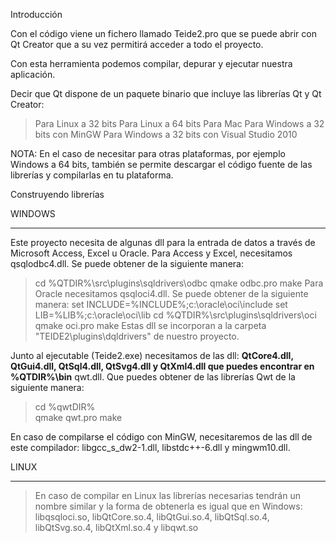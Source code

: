 Introducción


Con el código viene un fichero llamado Teide2.pro que se puede abrir con Qt Creator que a su vez permitirá acceder a todo el proyecto.

Con esta herramienta podemos compilar, depurar y ejecutar nuestra aplicación.

Decir que Qt dispone de un paquete binario que incluye las librerías Qt y Qt Creator:

> Para Linux a 32 bits
> Para Linux a 64 bits
> Para Mac
> Para Windows a 32 bits con MinGW
> Para Windows a 32 bits con Visual Studio 2010

NOTA: En el caso de necesitar para otras plataformas, por ejemplo Windows a 64 bits, también se permite descargar el código fuente de las librerías y compilarlas en tu plataforma.

Construyendo librerías


WINDOWS

---


Este proyecto necesita de algunas dll para la entrada de datos a través de Microsoft Access, Excel u Oracle.
Para Access y Excel, necesitamos qsqlodbc4.dll. Se puede obtener de la siguiente manera:
> cd %QTDIR%\src\plugins\sqldrivers\odbc
> qmake odbc.pro
> make
Para Oracle necesitamos qsqloci4.dll. Se puede obtener de la siguiente manera:
> set INCLUDE=%INCLUDE%;c:\oracle\oci\include
> set LIB=%LIB%;c:\oracle\oci\lib
> cd %QTDIR%\src\plugins\sqldrivers\oci
> qmake oci.pro
> make
Estas dll se incorporan a la carpeta "TEIDE2\plugins\dqldrivers\" de nuestro proyecto.

Junto al ejecutable (Teide2.exe) necesitamos de las dll:
**QtCore4.dll, QtGui4.dll, QtSql4.dll, QtSvg4.dll y QtXml4.dll que puedes encontrar en %QTDIR%\bin** qwt.dll. Que puedes obtener de las librerías Qwt de la siguiente manera:
> cd %qwtDIR%\
> qmake qwt.pro
> make

En caso de compilarse el código con MinGW, necesitaremos de las dll de este compilador: libgcc\_s\_dw2-1.dll, libstdc++-6.dll y mingwm10.dll.

LINUX

---


> En caso de compilar en Linux las librerías necesarias tendrán un nombre similar y la forma de obtenerla es igual que en Windows:
libqsqloci.so, libQtCore.so.4, libQtGui.so.4, libQtSql.so.4, libQtSvg.so.4, libQtXml.so.4 y libqwt.so